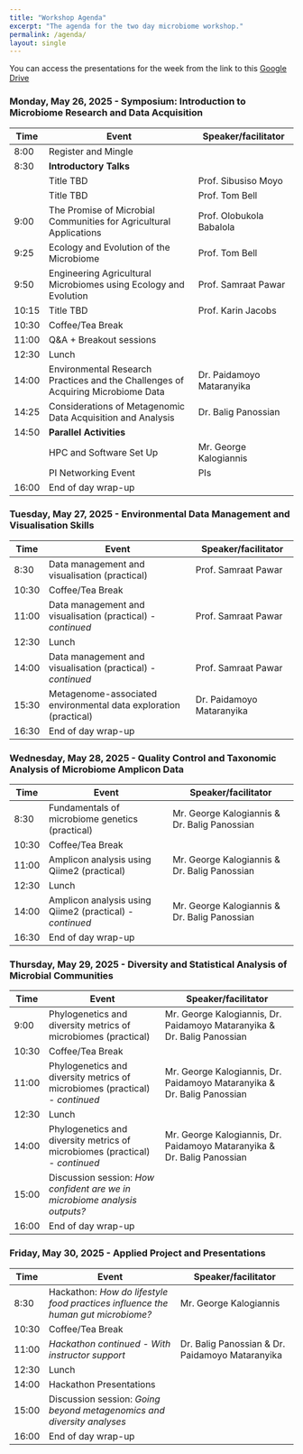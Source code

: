 ```yaml
---
title: "Workshop Agenda"
excerpt: "The agenda for the two day microbiome workshop."
permalink: /agenda/
layout: single
---
```


You can access the presentations for the week from the link to this [Google Drive](https://drive.google.com/drive/folders/111oonoSc12wz-jm6id99FmZw9lvSU_tW?usp=sharing)

### Monday, May 26, 2025 - Symposium: Introduction to Microbiome Research and Data Acquisition

| Time  | Event                                                                                 | Speaker/facilitator       | 
|-------|---------------------------------------------------------------------------------------|---------------------------| 
| 8:00  | Register and Mingle                                                                   |                           |
| 8:30  | **Introductory Talks**                                                                |                           |
|       | Title TBD                                                                             | Prof. Sibusiso Moyo       |
|       | Title TBD                                                                             | Prof. Tom Bell            |
| 9:00  | The Promise of Microbial Communities for Agricultural Applications                    | Prof. Olobukola Babalola  |
| 9:25  | Ecology and Evolution of the Microbiome                                               | Prof. Tom Bell            |
| 9:50  | Engineering Agricultural Microbiomes using Ecology and Evolution                      | Prof. Samraat Pawar       |
| 10:15 | Title TBD                                                                             | Prof. Karin Jacobs        |
| 10:30 | Coffee/Tea Break                                                                      |                           |
| 11:00 | Q&A + Breakout sessions                                                               |                           |
| 12:30 | Lunch                                                                                 |                           |
| 14:00 | Environmental Research Practices and the Challenges of Acquiring Microbiome Data      | Dr. Paidamoyo Mataranyika |
| 14:25 | Considerations of Metagenomic Data Acquisition and Analysis                           | Dr. Balig Panossian       |
| 14:50 | **Parallel Activities**                                                               |                           |
|       | HPC and Software Set Up                                                               | Mr. George Kalogiannis    |
|       | PI Networking Event                                                                   | PIs                       |
| 16:00 | End of day wrap-up                                                                    |                           | 


### Tuesday, May 27, 2025 - Environmental Data Management and Visualisation Skills

| Time  | Event                                                            | Speaker/facilitator       | 
|-------|------------------------------------------------------------------|---------------------------| 
| 8:30  | Data management and visualisation (practical)                    | Prof. Samraat Pawar       |
| 10:30 | Coffee/Tea Break                                                 |                           |
| 11:00 | Data management and visualisation (practical) - _continued_      | Prof. Samraat Pawar       |
| 12:30 | Lunch                                                            |                           |
| 14:00 | Data management and visualisation (practical) - _continued_      | Prof. Samraat Pawar       |
| 15:30 | Metagenome-associated environmental data exploration (practical) | Dr. Paidamoyo Mataranyika |
| 16:30 | End of day wrap-up                                               |                           | 



### Wednesday, May 28, 2025 - Quality Control and Taxonomic Analysis of Microbiome Amplicon Data

| Time  | Event                                                       | Speaker/facilitator                           | 
|-------|-------------------------------------------------------------|-----------------------------------------------| 
| 8:30  | Fundamentals of microbiome genetics (practical)             | Mr. George Kalogiannis & Dr. Balig Panossian  |
| 10:30 | Coffee/Tea Break                                            |                                               |
| 11:00 | Amplicon analysis using Qiime2 (practical)                  | Mr. George Kalogiannis & Dr. Balig Panossian  |
| 12:30 | Lunch                                                       |                                               |
| 14:00 | Amplicon analysis using Qiime2 (practical) - _continued_    | Mr. George Kalogiannis & Dr. Balig Panossian  |
| 16:30 | End of day wrap-up                                          |                                               | 


### Thursday, May 29, 2025 - Diversity and Statistical Analysis of Microbial Communities 

| Time  | Event                                                                         | Speaker/facilitator                                                      | 
|-------|-------------------------------------------------------------------------------|--------------------------------------------------------------------------| 
| 9:00  | Phylogenetics and diversity metrics of microbiomes (practical)                | Mr. George Kalogiannis, Dr. Paidamoyo Mataranyika & Dr. Balig Panossian  |
| 10:30 | Coffee/Tea Break                                                              |                                                                          |
| 11:00 | Phylogenetics and diversity metrics of microbiomes (practical) - _continued_  | Mr. George Kalogiannis, Dr. Paidamoyo Mataranyika & Dr. Balig Panossian  |
| 12:30 | Lunch                                                                         |                                                                          |
| 14:00 | Phylogenetics and diversity metrics of microbiomes (practical) - _continued_  | Mr. George Kalogiannis, Dr. Paidamoyo Mataranyika & Dr. Balig Panossian  |
| 15:00 | Discussion session: _How confident are we in microbiome analysis outputs?_    |                                                                          |
| 16:00 | End of day wrap-up                                                            |                                                                          | 


### Friday, May 30, 2025 - Applied Project and Presentations 

| Time  | Event                                                                            | Speaker/facilitator                             | 
|-------|----------------------------------------------------------------------------------|-------------------------------------------------| 
| 8:30  | Hackathon: _How do lifestyle food practices influence the human gut microbiome?_ | Mr. George Kalogiannis                          |
| 10:30 | Coffee/Tea Break                                                                 |                                                 |
| 11:00 | _Hackathon continued - With instructor support_                                  | Dr. Balig Panossian & Dr. Paidamoyo Mataranyika |
| 12:30 | Lunch                                                                            |                                                 |
| 14:00 | Hackathon Presentations                                                          |                                                 |
| 15:00 | Discussion session: _Going beyond metagenomics and diversity analyses_           |                                                 |
| 16:00 | End of day wrap-up                                                               |                                                 | 
